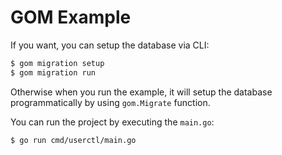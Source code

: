 # GOM Example


If you want, you can setup the database via CLI:

```bash
$ gom migration setup
$ gom migration run
```
Otherwise when you run the example, it will setup the database programmatically
by using `gom.Migrate` function.

You can run the project by executing the `main.go`:

```bash
$ go run cmd/userctl/main.go
```
